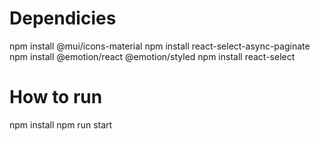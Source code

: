 # Dependicies
npm install @mui/icons-material
npm install react-select-async-paginate
npm install @emotion/react @emotion/styled
npm install react-select

# How to run
npm install
npm run start
